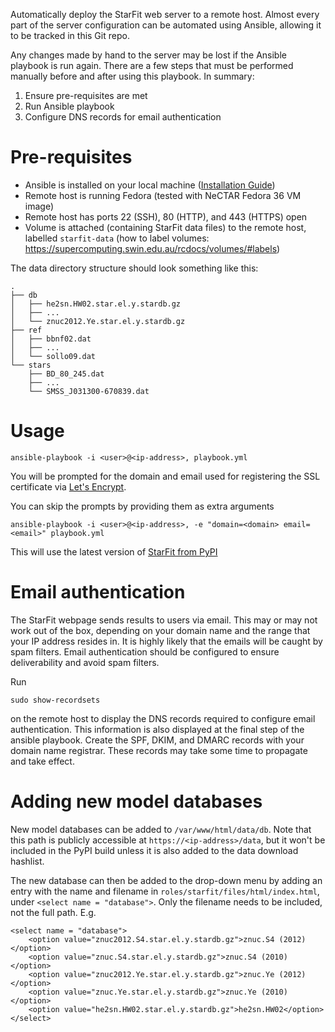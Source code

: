 Automatically deploy the StarFit web server to a remote host. Almost every part of the server configuration can be automated using Ansible, allowing it to be tracked in this Git repo. 

Any changes made by hand to the server may be lost if the Ansible playbook is run again. There are a few steps that must be performed manually before and after using this playbook. In summary:

1. Ensure pre-requisites are met
2. Run Ansible playbook
3. Configure DNS records for email authentication

# Pre-requisites
- Ansible is installed on your local machine ([Installation Guide](https://docs.ansible.com/ansible/latest/installation_guide/intro_installation.html))
- Remote host is running Fedora (tested with NeCTAR Fedora 36 VM image)
- Remote host has ports 22 (SSH), 80 (HTTP), and 443 (HTTPS) open
- Volume is attached (containing StarFit data files) to the remote host, labelled `starfit-data` (how to label volumes: https://supercomputing.swin.edu.au/rcdocs/volumes/#labels)

The data directory structure should look something like this:
```
.
├── db
│   ├── he2sn.HW02.star.el.y.stardb.gz
│   ├── ...
│   └── znuc2012.Ye.star.el.y.stardb.gz
├── ref
│   ├── bbnf02.dat
│   ├── ...
│   └── sollo09.dat
└── stars
    ├── BD_80_245.dat
    ├── ...
    └── SMSS_J031300-670839.dat
 ```

# Usage

```
ansible-playbook -i <user>@<ip-address>, playbook.yml
```

You will be prompted for the domain and email used for registering the SSL certificate via [Let's Encrypt](https://letsencrypt.org).

You can skip the prompts by providing them as extra arguments
```
ansible-playbook -i <user>@<ip-address>, -e "domain=<domain> email=<email>" playbook.yml
```

This will use the latest version of [StarFit from PyPI](https://pypi.org/project/starfit/)

# Email authentication
The StarFit webpage sends results to users via email. This may or may not work out of the box, depending on your domain name and the range that your IP address resides in. It is highly likely that the emails will be caught by spam filters. Email authentication should be configured to ensure deliverability and avoid spam filters.

Run 
```
sudo show-recordsets
```
on the remote host to display the DNS records required to configure email authentication. This information is also displayed at the final step of the ansible playbook. Create the SPF, DKIM, and DMARC records with your domain name registrar. These records may take some time to propagate and take effect.

# Adding new model databases

New model databases can be added to `/var/www/html/data/db`. Note that this path is publicly accessible at `https://<ip-address>/data`, but it won't be included in the PyPI build unless it is also added to the data download hashlist.

The new database can then be added to the drop-down menu by adding an entry with the name and filename in `roles/starfit/files/html/index.html`, under `<select name = "database">`. Only the filename needs to be included, not the full path. E.g.

```
<select name = "database">
    <option value="znuc2012.S4.star.el.y.stardb.gz">znuc.S4 (2012)</option>
    <option value="znuc.S4.star.el.y.stardb.gz">znuc.S4 (2010)</option>
    <option value="znuc2012.Ye.star.el.y.stardb.gz">znuc.Ye (2012)</option>
    <option value="znuc.Ye.star.el.y.stardb.gz">znuc.Ye (2010)</option>
    <option value="he2sn.HW02.star.el.y.stardb.gz">he2sn.HW02</option>
</select>
```

